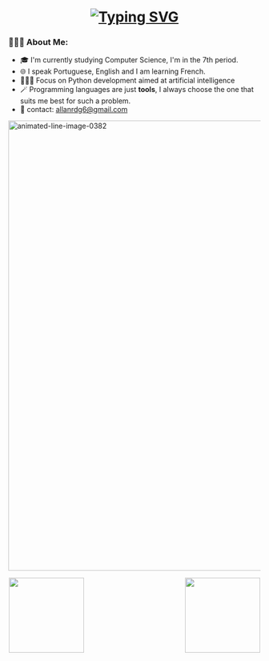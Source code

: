 <h1 align="center">
  <a href="https://git.io/typing-svg"><img src="https://readme-typing-svg.demolab.com?font=Impact+Code&color=ffffff&size=30&pause=500&center=true&vCenter=true&random=false&width=435&lines=Hello World! I'm Allan 👋🏻;20+years%2C+Curitiba-PR" alt="Typing SVG" /></a>
</h1>
  
<h3>🙋🏻‍♂️&nbsp;About Me:</h3>

- 🎓 I'm currently studying Computer Science, I'm in the 7th period.
- 🌐 I speak Portuguese, English and I am learning French.
- 👨🏻‍💻 Focus on Python development aimed at artificial intelligence
- 🪄 Programming languages are just **tools**, I always choose the one that suits me best for such a problem.
- 📧 contact: allanrdg6@gmail.com


<a href="https://www.animatedimages.org/cat-lines-562.htm"><img src="https://www.animatedimages.org/data/media/562/animated-line-image-0382.gif" align=center style="width: 900px" border="0" alt="animated-line-image-0382" /></a>


<div style="display: flex; justify-content: space-around;" align=center>
  <img src="https://github-readme-stats.vercel.app/api?username=allanrodigo&theme=algolia&show_icons=true" style="height: 150px; margin-right: 100px;">
  <img src="https://github-readme-stats.vercel.app/api/top-langs/?username=allanrodigo&theme=algolia&show_icons=true&hide_border=true&layout=compact" style="height: 150px; margin-left: 100px;">
</div>



